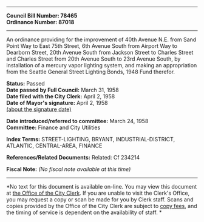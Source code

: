 * * * * *  
  
**Council Bill Number: [](#h0)[](#h2)78465**   
**Ordinance Number: 87018**  
  
* * * * *  
  
An ordinance providing for the improvement of 40th Avenue N.E. from Sand Point Way to East 75th Street, 6th Avenue South from Airport Way to Dearborn Street, 20th Avenue South from Jackson Street to Charles Street and Charles Street from 20th Avenue South to 23rd Avenue South, by installation of a mercury vapor lighting system, and making an appropriation from the Seattle General Street Lighting Bonds, 1948 Fund therefor.  
  
**Status:** Passed   
**Date passed by Full Council:** March 31, 1958   
**Date filed with the City Clerk:** April 2, 1958   
**Date of Mayor's signature:** April 2, 1958   
[(about the signature date)](/~public/approvaldate.htm)   
  
  
**Date introduced/referred to committee:** March 24, 1958   
**Committee:** Finance and City Utilities   
  
**Index Terms:** STREET-LIGHTING, BRYANT, INDUSTRIAL-DISTRICT, ATLANTIC, CENTRAL-AREA, FINANCE  
  
**References/Related Documents:** Related: Cf 234214  
  
**Fiscal Note:** *(No fiscal note available at this time)*  
  
* * * * *  
  
*No text for this document is available on-line. You may view this document at [the Office of the City Clerk](http://www.seattle.gov/leg/clerk/contactUs.htm). If you are unable to visit the Clerk's Office, you may request a copy or scan be made for you by Clerk staff. Scans and copies provided by the Office of the City Clerk are subject to [copy fees](http://clerk.seattle.gov/~public/clerkfees.htm), and the timing of service is dependent on the availability of staff. *  
  
  
